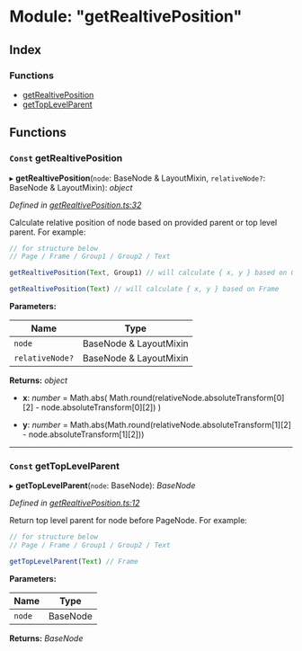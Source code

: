 
# Module: "getRealtivePosition"

## Index

### Functions

* [getRealtivePosition](_getrealtiveposition_.md#const-getrealtiveposition)
* [getTopLevelParent](_getrealtiveposition_.md#const-gettoplevelparent)

## Functions

### `Const` getRealtivePosition

▸ **getRealtivePosition**(`node`: BaseNode & LayoutMixin, `relativeNode?`: BaseNode & LayoutMixin): *object*

*Defined in [getRealtivePosition.ts:32](https://github.com/figma-plugin-helper-functions/figma-plugin-helpers/blob/e65d5fd/src/helpers/getRealtivePosition.ts#L32)*

Calculate relative position of node based on provided parent or top level parent.
For example:
```js
// for structure below
// Page / Frame / Group1 / Group2 / Text

getRealtivePosition(Text, Group1) // will calculate { x, y } based on Group1

getRealtivePosition(Text) // will calculate { x, y } based on Frame
```

**Parameters:**

Name | Type |
------ | ------ |
`node` | BaseNode & LayoutMixin |
`relativeNode?` | BaseNode & LayoutMixin |

**Returns:** *object*

* **x**: *number* = Math.abs(
			Math.round(relativeNode.absoluteTransform[0][2] - node.absoluteTransform[0][2])
		)

* **y**: *number* = Math.abs(Math.round(relativeNode.absoluteTransform[1][2] - node.absoluteTransform[1][2]))

___

### `Const` getTopLevelParent

▸ **getTopLevelParent**(`node`: BaseNode): *BaseNode*

*Defined in [getRealtivePosition.ts:12](https://github.com/figma-plugin-helper-functions/figma-plugin-helpers/blob/e65d5fd/src/helpers/getRealtivePosition.ts#L12)*

Return top level parent for node before PageNode.
For example:
```js
// for structure below
// Page / Frame / Group1 / Group2 / Text

getTopLevelParent(Text) // Frame
```

**Parameters:**

Name | Type |
------ | ------ |
`node` | BaseNode |

**Returns:** *BaseNode*
